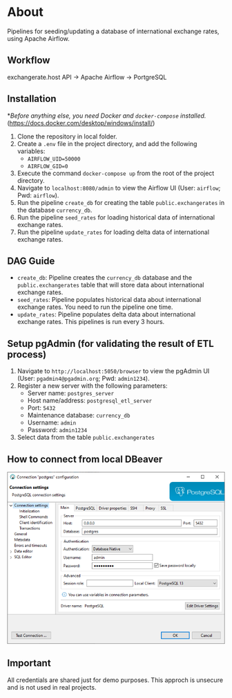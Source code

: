 # About 

Pipelines for seeding/updating a database of international exchange rates, using Apache Airflow.

## Workflow

exchangerate.host API -> Apache Airflow -> PortgreSQL

## Installation

**Before anything else, you need Docker and `docker-compose` installed.*
(https://docs.docker.com/desktop/windows/install/)

1. Clone the repository in local folder.
2. Create a `.env` file in the project directory, and add the following variables:
    - `AIRFLOW_UID=50000`
    - `AIRFLOW_GID=0`
3. Execute the command `docker-compose up` from the root of the project directory.
4. Navigate to `localhost:8080/admin` to view the Airflow UI (User: `airflow`; Pwd: `airflow`).
5. Run the pipeline `create_db` for creating the table `public.exchangerates` in the database `currency_db`.
6. Run the pipeline `seed_rates` for loading historical data of international exchange rates.
7. Run the pipeline `update_rates` for loading delta data of international exchange rates.

## DAG Guide 

- `create_db`: Pipeline creates the `currency_db` database and the `public.exchangerates` table that will store data about international exchange rates. 
- `seed_rates`: Pipeline populates historical data about international exchange rates. You need to run the pipeline one time.
- `update_rates`: Pipeline populates delta data about international exchange rates. This pipelines is run every 3 hours.

## Setup pgAdmin (for validating the result of ETL process)
1. Navigate to `http://localhost:5050/browser` to view the pgAdmin UI (User: `pgadmin4@pgadmin.org`; Pwd: `admin1234`).
2. Register a new server with the following parameters: 
    - Server name: `postgres_server`
    - Host name/address: `postgresql_etl_server`
    - Port: `5432`
    - Maintenance database: `currency_db`
    - Username: `admin`
    - Password: `admin1234`
 3. Select data from the table `public.exchangerates`

## How to connect from local DBeaver
![alt text](/images/dbeaver.png "Title")

## Important
All credentials are shared just for demo purposes. This approch is unsecure and is not used in real projects.